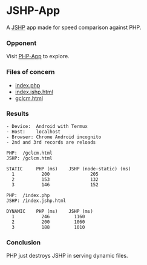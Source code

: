 # JSHP-App
A [JSHP](https://github.com/OogleGlu/JSHP) app made for speed comparison against PHP.

### Opponent
Visit [PHP-App](https://github.com/OogleGlu/PHP-App) to explore.

### Files of concern
- [index.php](https://github.com/OogleGlu/PHP-App/blob/main/Public/index.php)
- [index.jshp.html](https://github.com/OogleGlu/JSHP-App/blob/main/Public/index.jshp.html)
- [gclcm.html](https://github.com/OogleGlu/JSHP-App/blob/main/Public/gclcm.html)


### Results
```
- Device:  Android with Termux
- Host:    localhost
- Browser: Chrome Android incognito
- 2nd and 3rd records are reloads

PHP:  /gclcm.html
JSHP: /gclcm.html

STATIC     PHP (ms)    JSHP (node-static) (ms)
  1          200               205
  2          153               132
  3          146               152

PHP:  /index.php
JSHP: /index.jshp.html

DYNAMIC    PHP (ms)    JSHP (ms)
  1          246         1160
  2          200         1060
  3          188         1010
```

### Conclusion
PHP just destroys JSHP in serving dynamic files.
